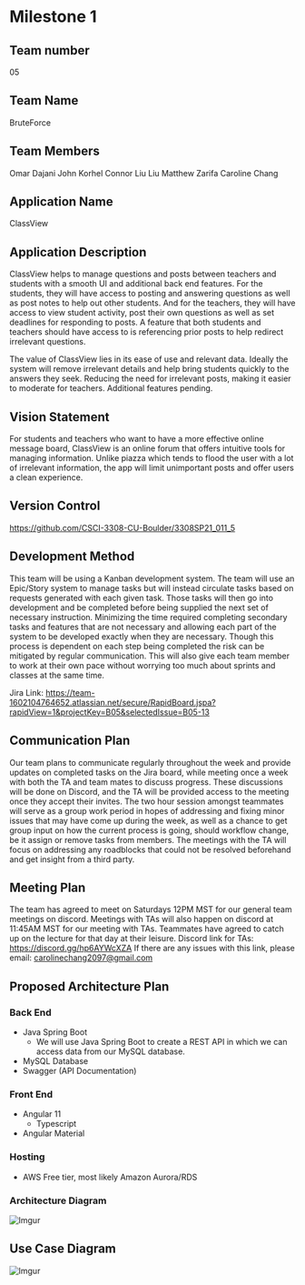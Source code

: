 # Milestone 1

## Team number
05

## Team Name
BruteForce

## Team Members
Omar Dajani
John Korhel
Connor Liu Liu
Matthew Zarifa
Caroline Chang

## Application Name
ClassView

## Application Description
ClassView helps to manage questions and posts between teachers and students with a smooth UI and additional back end features. For the students, they will have access to posting and answering questions as well as post notes to help out other students. And for the teachers, they will have access to view student activity, post their own questions as well as set deadlines for responding to posts. A feature that both students and teachers should have access to is referencing prior posts to help redirect irrelevant questions.

The value of ClassView lies in its ease of use and relevant data. Ideally the system will remove irrelevant details and help bring students quickly to the answers they seek. Reducing the need for irrelevant posts, making it easier to moderate for teachers. Additional features pending.

## Vision Statement
For students and teachers who want to have a more effective online message board, ClassView is an online forum that offers intuitive tools for managing information. Unlike piazza which tends to flood the user with a lot of irrelevant information, the app will limit unimportant posts and offer users a clean experience.

## Version Control
https://github.com/CSCI-3308-CU-Boulder/3308SP21_011_5 

## Development Method
This team will be using a Kanban development system. The team will use an Epic/Story system to manage tasks but will instead circulate tasks based on requests generated with each given task. Those tasks will then go into development and be completed before being supplied the next set of necessary instruction. Minimizing the time required completing secondary tasks and features that are not necessary and allowing each part of the system to be developed exactly when they are necessary. Though this process is dependent on each step being completed the risk can be mitigated by regular communication. This will also give each team member to work at their own pace without worrying too much about sprints and classes at the same time.

Jira Link: https://team-1602104764652.atlassian.net/secure/RapidBoard.jspa?rapidView=1&projectKey=B05&selectedIssue=B05-13 

## Communication Plan
Our team plans to communicate regularly throughout the week and provide updates on completed tasks on the Jira board, while meeting once a week with both the TA and team mates to discuss progress. These discussions will be done on Discord, and the TA will be provided access to the meeting once they accept their invites. The two hour session amongst teammates will serve as a group work period in hopes of addressing and fixing minor issues that may have come up during the week, as well as a chance to get group input on how the current process is going, should workflow change, be it assign or remove tasks from members. The meetings with the TA will focus on addressing any roadblocks that could not be resolved beforehand and get insight from a third party.

## Meeting Plan
The team has agreed to meet on Saturdays 12PM MST for our general team meetings on discord.
Meetings with TAs will also happen on discord at 11:45AM MST for our meeting with TAs. Teammates have agreed to catch up on the lecture for that day at their leisure.
Discord link for TAs:
https://discord.gg/hp6AYWcXZA
If there are any issues with this link, please email:
carolinechang2097@gmail.com

## Proposed Architecture Plan

### Back End

* Java Spring Boot
  * We will use Java Spring Boot to create a REST API in which we can access data from our MySQL database.
* MySQL Database
* Swagger (API Documentation)

### Front End
* Angular 11
  * Typescript
* Angular Material

### Hosting
* AWS Free tier, most likely Amazon Aurora/RDS

### Architecture Diagram
![Imgur](https://imgur.com/tT9lijC.jpg)


## Use Case Diagram
![Imgur](https://imgur.com/eK3YKVI.jpg)